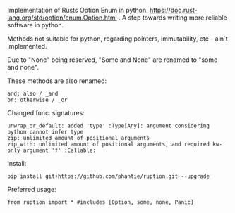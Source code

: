 Implementation of Rusts Option Enum in python. https://doc.rust-lang.org/std/option/enum.Option.html .
A step towards writing more reliable software in python.

Methods not suitable for python, regarding pointers, immutability, etc - ain`t implemented.

Due to "None" being reserved, "Some and None" are renamed to "some and none".

These methods are also renamed:

    and: also / _and
    or: otherwise / _or

Changed func. signatures:

    unwrap_or_default: added 'type' :Type[Any]: argument considering python cannot infer type
    zip: unlimited amount of positional arguments
    zip_with: unlimited amount of positional arguments, and required kw-only argument 'f' :Callable:
    
Install:
    
    pip install git+https://github.com/phantie/ruption.git --upgrade

Preferred usage:

    from ruption import * #includes [Option, some, none, Panic]
